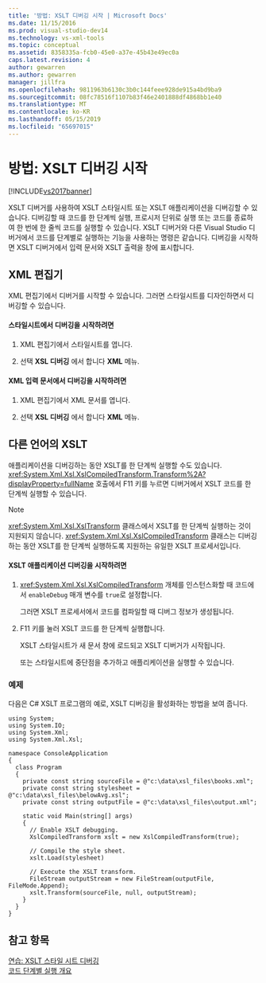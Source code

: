 ```yaml
---
title: '방법: XSLT 디버깅 시작 | Microsoft Docs'
ms.date: 11/15/2016
ms.prod: visual-studio-dev14
ms.technology: vs-xml-tools
ms.topic: conceptual
ms.assetid: 8358335a-fcb0-45e0-a37e-45b43e49ec0a
caps.latest.revision: 4
author: gewarren
ms.author: gewarren
manager: jillfra
ms.openlocfilehash: 9811963b6130c3b0c144feee928de915a4bd9ba9
ms.sourcegitcommit: 08fc78516f1107b83f46e2401888df4868bb1e40
ms.translationtype: MT
ms.contentlocale: ko-KR
ms.lasthandoff: 05/15/2019
ms.locfileid: "65697015"
---
```

# <a name="how-to-start-debugging-xslt"></a>방법: XSLT 디버깅 시작
[!INCLUDE[vs2017banner](../includes/vs2017banner.md)]

XSLT 디버거를 사용하여 XSLT 스타일시트 또는 XSLT 애플리케이션을 디버깅할 수 있습니다. 디버깅할 때 코드를 한 단계씩 실행, 프로시저 단위로 실행 또는 코드를 종료하여 한 번에 한 줄씩 코드를 실행할 수 있습니다. XSLT 디버거와 다른 Visual Studio 디버거에서 코드를 단계별로 실행하는 기능을 사용하는 명령은 같습니다. 디버깅을 시작하면 XSLT 디버거에서 입력 문서와 XSLT 출력을 창에 표시합니다.  
  
## <a name="xml-editor"></a>XML 편집기  
 XML 편집기에서 디버거를 시작할 수 있습니다. 그러면 스타일시트를 디자인하면서 디버깅할 수 있습니다.  
  
#### <a name="to-start-debugging-from-a-style-sheet"></a>스타일시트에서 디버깅을 시작하려면  
  
1. XML 편집기에서 스타일시트를 엽니다.  
  
2. 선택 **XSL 디버깅** 에서 합니다 **XML** 메뉴.  
  
#### <a name="to-start-debugging-from-an-xml-input-document"></a>XML 입력 문서에서 디버깅을 시작하려면  
  
1. XML 편집기에서 XML 문서를 엽니다.  
  
2. 선택 **XSL 디버깅** 에서 합니다 **XML** 메뉴.  
  
## <a name="xslt-from-other-languages"></a>다른 언어의 XSLT  
 애플리케이션을 디버깅하는 동안 XSLT를 한 단계씩 실행할 수도 있습니다. <xref:System.Xml.Xsl.XslCompiledTransform.Transform%2A?displayProperty=fullName> 호출에서 F11 키를 누르면 디버거에서 XSLT 코드를 한 단계씩 실행할 수 있습니다.  
  
> [!NOTE]
> <xref:System.Xml.Xsl.XslTransform> 클래스에서 XSLT를 한 단계씩 실행하는 것이 지원되지 않습니다. <xref:System.Xml.Xsl.XslCompiledTransform> 클래스는 디버깅하는 동안 XSLT를 한 단계씩 실행하도록 지원하는 유일한 XSLT 프로세서입니다.  
  
#### <a name="to-start-debugging-an-xslt-application"></a>XSLT 애플리케이션 디버깅을 시작하려면  
  
1. <xref:System.Xml.Xsl.XslCompiledTransform> 개체를 인스턴스화할 때 코드에서 `enableDebug` 매개 변수를 `true`로 설정합니다.  
  
     그러면 XSLT 프로세서에서 코드를 컴파일할 때 디버그 정보가 생성됩니다.  
  
2. F11 키를 눌러 XSLT 코드를 한 단계씩 실행합니다.  
  
     XSLT 스타일시트가 새 문서 창에 로드되고 XSLT 디버거가 시작됩니다.  
  
     또는 스타일시트에 중단점을 추가하고 애플리케이션을 실행할 수 있습니다.  
  
### <a name="example"></a>예제  
 다음은 C# XSLT 프로그램의 예로, XSLT 디버깅을 활성화하는 방법을 보여 줍니다.  
  
```  
using System;  
using System.IO;  
using System.Xml;  
using System.Xml.Xsl;  
  
namespace ConsoleApplication   
{  
  class Program   
  {  
    private const string sourceFile = @"c:\data\xsl_files\books.xml";  
    private const string stylesheet = @"c:\data\xsl_files\belowAvg.xsl";  
    private const string outputFile = @"c:\data\xsl_files\output.xml";  
  
    static void Main(string[] args)  
    {  
      // Enable XSLT debugging.  
      XslCompiledTransform xslt = new XslCompiledTransform(true);  
  
      // Compile the style sheet.  
      xslt.Load(stylesheet)  
  
      // Execute the XSLT transform.  
      FileStream outputStream = new FileStream(outputFile, FileMode.Append);  
      xslt.Transform(sourceFile, null, outputStream);  
    }  
  }  
}  
```  
  
## <a name="see-also"></a>참고 항목  
 [연습: XSLT 스타일 시트 디버깅](../xml-tools/walkthrough-debug-an-xslt-style-sheet.md)   
 [코드 단계별 실행 개요](https://msdn.microsoft.com/8791dac9-64d1-4bb9-b59e-8d59af1833f9)
